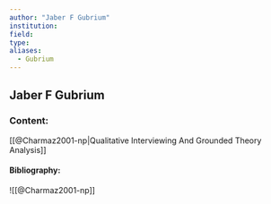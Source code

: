 ```yaml
---
author: "Jaber F Gubrium"
institution:
field:
type:
aliases:
  - Gubrium
---
```


## Jaber F Gubrium

### Content:
[[@Charmaz2001-np|Qualitative Interviewing And Grounded Theory Analysis]]

#### Bibliography:

![[@Charmaz2001-np]]